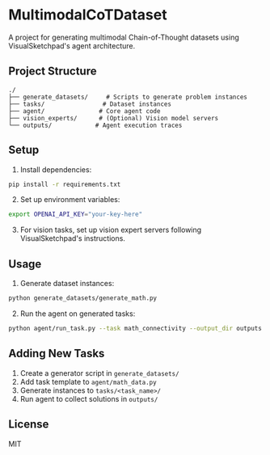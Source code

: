 # MultimodalCoTDataset

A project for generating multimodal Chain-of-Thought datasets using VisualSketchpad's agent architecture.

## Project Structure

```
./
├── generate_datasets/     # Scripts to generate problem instances
├── tasks/                # Dataset instances
├── agent/               # Core agent code
├── vision_experts/      # (Optional) Vision model servers
└── outputs/            # Agent execution traces
```

## Setup

1. Install dependencies:
```bash
pip install -r requirements.txt
```

2. Set up environment variables:
```bash
export OPENAI_API_KEY="your-key-here"
```

3. For vision tasks, set up vision expert servers following VisualSketchpad's instructions.

## Usage

1. Generate dataset instances:
```bash
python generate_datasets/generate_math.py
```

2. Run the agent on generated tasks:
```bash
python agent/run_task.py --task math_connectivity --output_dir outputs
```

## Adding New Tasks

1. Create a generator script in `generate_datasets/`
2. Add task template to `agent/math_data.py`
3. Generate instances to `tasks/<task_name>/`
4. Run agent to collect solutions in `outputs/`

## License

MIT
